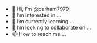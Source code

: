 - 👋 Hi, I’m @parham7979
- 👀 I’m interested in ...
- 🌱 I’m currently learning ...
- 💞️ I’m looking to collaborate on ...
- 📫 How to reach me ...

<!---
<!---
<!---
<!---
You can click the Preview link to take a look at your changes.

